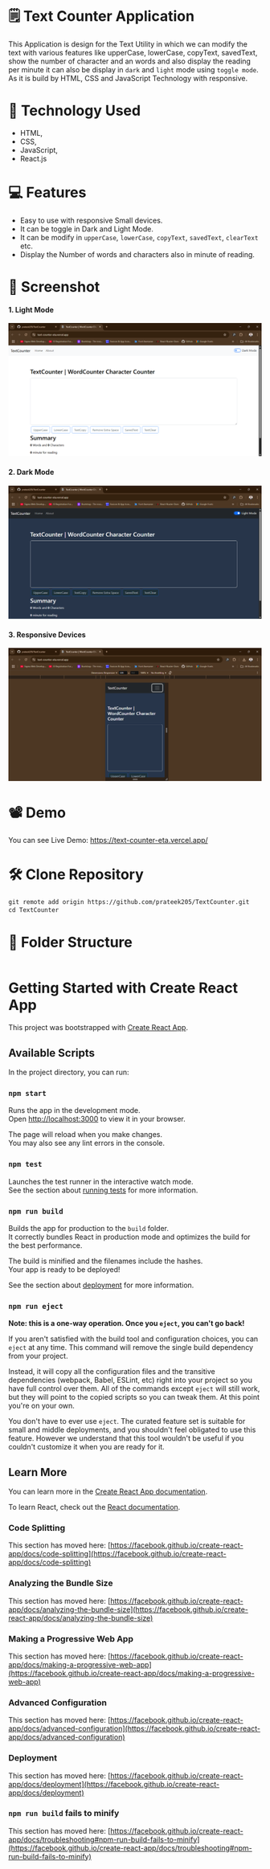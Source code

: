 # 🗒️ Text Counter Application
This Application is design for the Text Utility in which we can modify the text with various features like upperCase, lowerCase, copyText, savedText, show the number of character and an words and also display the reading per minute it can also be display in `dark` and `light` mode using `toggle mode`. As it is build by HTML, CSS and JavaScript Technology with responsive.

# 🚀 Technology Used
- HTML,
- CSS,
- JavaScript,
- React.js

# 💻 Features
- Easy to use with responsive Small devices.
- It can be toggle in Dark and Light Mode.
- It can be modify in `upperCase`, `lowerCase`, `copyText`, `savedText`, `clearText` etc.
- Display the Number of words and characters also in minute of reading.

# 📸 Screenshot
#### 1. Light Mode
![Demo_Screenshot](https://github.com/prateek205/TextCounter/blob/046858234104faa44d6b693a6015c3d1ecef73e0/public/asset/images/textCounter_01.png)

#### 2. Dark Mode
![Demo_Screenshot](https://github.com/prateek205/TextCounter/blob/046858234104faa44d6b693a6015c3d1ecef73e0/public/asset/images/textCounter_02.png)

#### 3. Responsive Devices
![Demo_Screenshot](https://github.com/prateek205/TextCounter/blob/046858234104faa44d6b693a6015c3d1ecef73e0/public/asset/images/textCounter_03.png)

# 📽️ Demo
You can see Live Demo: https://text-counter-eta.vercel.app/

# 🛠️ Clone Repository
```
git remote add origin https://github.com/prateek205/TextCounter.git
cd TextCounter
```
# 📂 Folder Structure
```

```
# Getting Started with Create React App

This project was bootstrapped with [Create React App](https://github.com/facebook/create-react-app).

## Available Scripts

In the project directory, you can run:

### `npm start`

Runs the app in the development mode.\
Open [http://localhost:3000](http://localhost:3000) to view it in your browser.

The page will reload when you make changes.\
You may also see any lint errors in the console.

### `npm test`

Launches the test runner in the interactive watch mode.\
See the section about [running tests](https://facebook.github.io/create-react-app/docs/running-tests) for more information.

### `npm run build`

Builds the app for production to the `build` folder.\
It correctly bundles React in production mode and optimizes the build for the best performance.

The build is minified and the filenames include the hashes.\
Your app is ready to be deployed!

See the section about [deployment](https://facebook.github.io/create-react-app/docs/deployment) for more information.

### `npm run eject`

**Note: this is a one-way operation. Once you `eject`, you can't go back!**

If you aren't satisfied with the build tool and configuration choices, you can `eject` at any time. This command will remove the single build dependency from your project.

Instead, it will copy all the configuration files and the transitive dependencies (webpack, Babel, ESLint, etc) right into your project so you have full control over them. All of the commands except `eject` will still work, but they will point to the copied scripts so you can tweak them. At this point you're on your own.

You don't have to ever use `eject`. The curated feature set is suitable for small and middle deployments, and you shouldn't feel obligated to use this feature. However we understand that this tool wouldn't be useful if you couldn't customize it when you are ready for it.

## Learn More

You can learn more in the [Create React App documentation](https://facebook.github.io/create-react-app/docs/getting-started).

To learn React, check out the [React documentation](https://reactjs.org/).

### Code Splitting

This section has moved here: [https://facebook.github.io/create-react-app/docs/code-splitting](https://facebook.github.io/create-react-app/docs/code-splitting)

### Analyzing the Bundle Size

This section has moved here: [https://facebook.github.io/create-react-app/docs/analyzing-the-bundle-size](https://facebook.github.io/create-react-app/docs/analyzing-the-bundle-size)

### Making a Progressive Web App

This section has moved here: [https://facebook.github.io/create-react-app/docs/making-a-progressive-web-app](https://facebook.github.io/create-react-app/docs/making-a-progressive-web-app)

### Advanced Configuration

This section has moved here: [https://facebook.github.io/create-react-app/docs/advanced-configuration](https://facebook.github.io/create-react-app/docs/advanced-configuration)

### Deployment

This section has moved here: [https://facebook.github.io/create-react-app/docs/deployment](https://facebook.github.io/create-react-app/docs/deployment)

### `npm run build` fails to minify

This section has moved here: [https://facebook.github.io/create-react-app/docs/troubleshooting#npm-run-build-fails-to-minify](https://facebook.github.io/create-react-app/docs/troubleshooting#npm-run-build-fails-to-minify)
